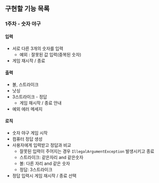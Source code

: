 ## 구현할 기능 목록

### 1주차 - 숫자 야구

#### 입력
- 서로 다른 3개의 숫자를 입력
    - 예외 : 잘못된 값 입력(중복된 숫자)
- 게임 재시작 / 종료

#### 출력
- 볼, 스트라이크
- 낫싱
- 3스트라이크 - 정답
    - 게임 재시작 / 종료 안내
- 예외 에러 메세지

#### 로직
- 숫자 야구 게임 시작
- 컴퓨터 정답 생성
- 사용자에게 입력받고 정답과 비교
    - 잘못된 입력이 주어지는 경우 `IllegalArgumentException` 발생시키고 종료
    - 스트라이크: 같은자리 and 같은숫자
    - 볼: 다른 자리 and 같은 숫자
    - 정답: 3스트라이크
- 정답 입력시 게임 재시작 / 종료 선택
